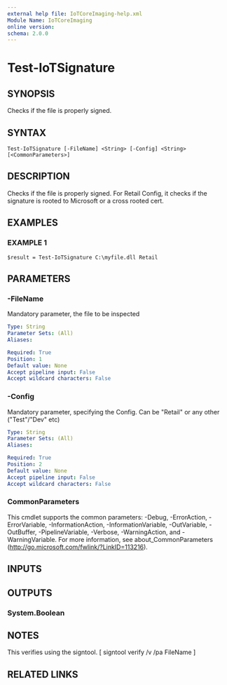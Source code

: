 ```yaml
---
external help file: IoTCoreImaging-help.xml
Module Name: IoTCoreImaging
online version:
schema: 2.0.0
---
```


# Test-IoTSignature

## SYNOPSIS
Checks if the file is properly signed.

## SYNTAX

```
Test-IoTSignature [-FileName] <String> [-Config] <String> [<CommonParameters>]
```

## DESCRIPTION
Checks if the file is properly signed.
For Retail Config, it checks if the signature is rooted to Microsoft or a cross rooted cert.

## EXAMPLES

### EXAMPLE 1
```
$result = Test-IoTSignature C:\myfile.dll Retail
```

## PARAMETERS

### -FileName
Mandatory parameter, the file to be inspected

```yaml
Type: String
Parameter Sets: (All)
Aliases:

Required: True
Position: 1
Default value: None
Accept pipeline input: False
Accept wildcard characters: False
```

### -Config
Mandatory parameter, specifying the Config.
Can be "Retail" or any other ("Test"/"Dev" etc)

```yaml
Type: String
Parameter Sets: (All)
Aliases:

Required: True
Position: 2
Default value: None
Accept pipeline input: False
Accept wildcard characters: False
```

### CommonParameters
This cmdlet supports the common parameters: -Debug, -ErrorAction, -ErrorVariable, -InformationAction, -InformationVariable, -OutVariable, -OutBuffer, -PipelineVariable, -Verbose, -WarningAction, and -WarningVariable. For more information, see about_CommonParameters (http://go.microsoft.com/fwlink/?LinkID=113216).

## INPUTS

## OUTPUTS

### System.Boolean

## NOTES
This verifies using the signtool.
\[ signtool verify /v /pa FileName \]

## RELATED LINKS

